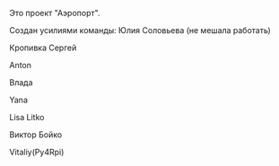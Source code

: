 Это проект "Аэропорт".

Создан усилиями команды:
Юлия Соловьева (не мешала работать)


Кропивка Сергей



Anton

Влада


Yana


Lisa Litko

Виктор Бойко

Vitaliy(Py4Rpi)

